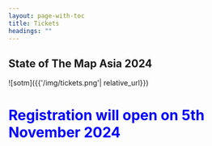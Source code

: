 ```yaml
---
layout: page-with-toc
title: Tickets
headings: ""
---
```



## State of The Map Asia 2024

![sotm]({{'/img/tickets.png'| relative_url}})

<h1 style=" color:blue;"> Registration will open on 5th November 2024 </h1>
